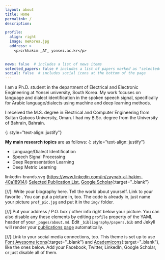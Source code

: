 ```yaml
---
layout: about
title: Home
permalink: /
description:  

profile:
  align: right
  image: meKorea.jpg
  address: >
    <p>zrkhakim _AT_ yonsei.ac.kr</p>
    

news: false  # includes a list of news items
selected_papers: false # includes a list of papers marked as "selected={false}"
social: false  # includes social icons at the bottom of the page
---
```



I am a Ph.D. student in the department of Electrical and Electronic Engineering at Yonsei university, South Korea.
My work focuses on language and dialect identification in the spoken speech signal, specifically for Arabic language/dialects using machine and deep learning methods.

I received the M.S. degree in Electrical and Computer Engineering from Sultan Qaboos University, Oman. I had my B.Sc. degree from the University of Bahrain, Bahrain.

{: style="text-align: justify"}


**My main research topics** are as follows: 
{: style="text-align: justify"}
- Language/Dialect Identification
- Speech Signal Processing
- Deep Representation Learning
- Deep Metric Learning


linkedin-brands.svg (https://www.linkedin.com/in/zaynab-al-hakim-40a18914/)
[Selected Publication List](https://zrkhakim.github.io/publications/),
[Google Scholar](https://scholar.google.co.kr/citations?user=-kUJUrIAAAAJ&hl=en){:target="\_blank"}







[//]: Write your biography here. Tell the world about yourself. Link to your favorite . You can put a picture in, too. The code is already in, just name your picture `prof_pic.jpg` and put it in the `img/` folder.

[//]:Put your address / P.O. box / other info right below your picture. You can also disable any these elements by editing `profile` property of the YAML header of your `_pages/about.md`. Edit `_bibliography/papers.bib` and Jekyll will render your [publications page](/al-folio/publications/) automatically.

[//]:Link to your social media connections, too. This theme is set up to use [Font Awesome icons](http://fortawesome.github.io/Font-Awesome/){:target="\_blank"} and [Academicons](https://jpswalsh.github.io/academicons/){:target="\_blank"}, like the ones below. Add your Facebook, Twitter, LinkedIn, Google Scholar, or just disable all of them.
